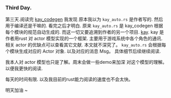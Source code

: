 ### Third Day.

第三天.阅读完 [kay_codegen](https://github.com/aeplay/kay_codegen) 我发现 原本我以为 `kay_auto.rs` 是作者写的. 然后用于编译还是干嘛的.
看完之后才明白. 原来 `kay_auto.rs` 是 kay_codegen 根据每个模块的规范自动生成的. 而这一切又要追溯到作者的另一个项目. [kay](https://github.com/aeplay/kay).
kay 是作者用rust 对 actor 模型实现的一个框架. 主要用于游戏系统中各个角色的通讯. 相关 actor 的优缺点可以查看其它文献. 本文就不深究了。
`kay_auto.rs` 会根据每个模块生成对应的 Actor 对象. 以及对应的消息 Msg。 具体细节后续继续阅读.

我本人对 actor 模型也只是了解。周末会做一些demo来加深 对这个模型的理解。以便我更快的阅读.

每天的时间有限. 以及我目前的rust能力阅读的速度也不会太快。

明天加油 ~
